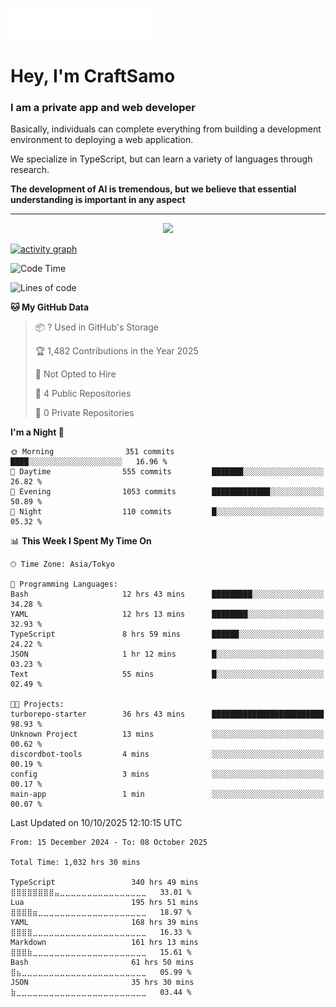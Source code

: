<img src="images/header.svg"></img>

# Hey, I'm CraftSamo

### I am a private app and web developer

Basically, individuals can complete everything from building a development
environment to deploying a web application.

We specialize in TypeScript, but can learn a variety of languages through
research.

**The development of AI is tremendous, but we believe that essential
understanding is important in any aspect**

---

<p align="center">
  <img alig src="https://github-profile-trophy.vercel.app/?username=craftsamo&theme=onedark&column=-1" />
</p>

[![activity graph](https://github-readme-activity-graph.vercel.app/graph?username=craftsamo&theme=github-dark-dimmed&custom_title=Guilyx%20Activity%20Graph&hide_border=true)](https://github.com/ashutosh00710/github-readme-activity-graph)

<!--START_SECTION:waka-->
![Code Time](http://img.shields.io/badge/Code%20Time-1%2C032%20hrs%2030%20mins-blue)

![Lines of code](https://img.shields.io/badge/From%20Hello%20World%20I%27ve%20Written-600.7%20thousand%20lines%20of%20code-blue)

**🐱 My GitHub Data** 

> 📦 ? Used in GitHub's Storage 
 > 
> 🏆 1,482 Contributions in the Year 2025
 > 
> 🚫 Not Opted to Hire
 > 
> 📜 4 Public Repositories 
 > 
> 🔑 0 Private Repositories 
 > 
**I'm a Night 🦉** 

```text
🌞 Morning                351 commits         ████░░░░░░░░░░░░░░░░░░░░░   16.96 % 
🌆 Daytime                555 commits         ███████░░░░░░░░░░░░░░░░░░   26.82 % 
🌃 Evening                1053 commits        █████████████░░░░░░░░░░░░   50.89 % 
🌙 Night                  110 commits         █░░░░░░░░░░░░░░░░░░░░░░░░   05.32 % 
```


📊 **This Week I Spent My Time On** 

```text
🕑︎ Time Zone: Asia/Tokyo

💬 Programming Languages: 
Bash                     12 hrs 43 mins      █████████░░░░░░░░░░░░░░░░   34.28 % 
YAML                     12 hrs 13 mins      ████████░░░░░░░░░░░░░░░░░   32.93 % 
TypeScript               8 hrs 59 mins       ██████░░░░░░░░░░░░░░░░░░░   24.22 % 
JSON                     1 hr 12 mins        █░░░░░░░░░░░░░░░░░░░░░░░░   03.23 % 
Text                     55 mins             █░░░░░░░░░░░░░░░░░░░░░░░░   02.49 % 

🐱‍💻 Projects: 
turborepo-starter        36 hrs 43 mins      █████████████████████████   98.93 % 
Unknown Project          13 mins             ░░░░░░░░░░░░░░░░░░░░░░░░░   00.62 % 
discordbot-tools         4 mins              ░░░░░░░░░░░░░░░░░░░░░░░░░   00.19 % 
config                   3 mins              ░░░░░░░░░░░░░░░░░░░░░░░░░   00.17 % 
main-app                 1 min               ░░░░░░░░░░░░░░░░░░░░░░░░░   00.07 % 
```


 Last Updated on 10/10/2025 12:10:15 UTC
<!--END_SECTION:waka-->

<!--START_SECTION:waka-simple-->

```text
From: 15 December 2024 - To: 08 October 2025

Total Time: 1,032 hrs 30 mins

TypeScript                 340 hrs 49 mins ⣿⣿⣿⣿⣿⣿⣿⣿⣤⣀⣀⣀⣀⣀⣀⣀⣀⣀⣀⣀⣀⣀⣀⣀⣀   33.01 %
Lua                        195 hrs 51 mins ⣿⣿⣿⣿⣶⣀⣀⣀⣀⣀⣀⣀⣀⣀⣀⣀⣀⣀⣀⣀⣀⣀⣀⣀⣀   18.97 %
YAML                       168 hrs 39 mins ⣿⣿⣿⣿⣀⣀⣀⣀⣀⣀⣀⣀⣀⣀⣀⣀⣀⣀⣀⣀⣀⣀⣀⣀⣀   16.33 %
Markdown                   161 hrs 13 mins ⣿⣿⣿⣷⣀⣀⣀⣀⣀⣀⣀⣀⣀⣀⣀⣀⣀⣀⣀⣀⣀⣀⣀⣀⣀   15.61 %
Bash                       61 hrs 50 mins  ⣿⣦⣀⣀⣀⣀⣀⣀⣀⣀⣀⣀⣀⣀⣀⣀⣀⣀⣀⣀⣀⣀⣀⣀⣀   05.99 %
JSON                       35 hrs 30 mins  ⣷⣀⣀⣀⣀⣀⣀⣀⣀⣀⣀⣀⣀⣀⣀⣀⣀⣀⣀⣀⣀⣀⣀⣀⣀   03.44 %
```

<!--END_SECTION:waka-simple-->
